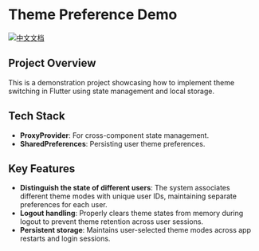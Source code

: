 # Theme Preference Demo

[![中文文档](https://img.shields.io/badge/文档-中文-blue?style=flat-square)](README_ZH.md)

## Project Overview
This is a demonstration project showcasing how to implement theme switching in Flutter using state management and local storage.

## Tech Stack
- **ProxyProvider**: For cross-component state management.  
- **SharedPreferences**: Persisting user theme preferences.

## Key Features
- **Distinguish the state of different users**: The system associates different theme modes with unique user IDs, maintaining separate preferences for each user.  
- **Logout handling**: Properly clears theme states from memory during logout to prevent theme retention across user sessions. 
- **Persistent storage**: Maintains user-selected theme modes across app restarts and login sessions.
